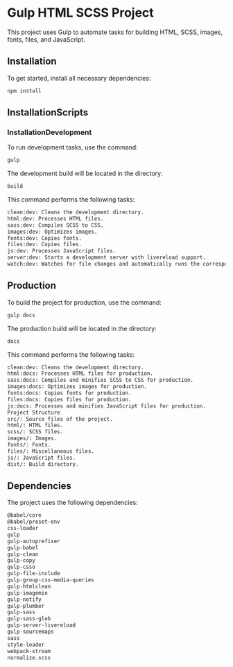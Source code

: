 # Gulp HTML SCSS Project

This project uses Gulp to automate tasks for building HTML, SCSS, images, fonts, files, and JavaScript.

## Installation

To get started, install all necessary dependencies:

```sh
npm install
```

## InstallationScripts
### InstallationDevelopment
To run development tasks, use the command:

```sh
gulp
```

The development build will be located in the directory:

```sh
build 
```

This command performs the following tasks:

```sh
clean:dev: Cleans the development directory.
html:dev: Processes HTML files.
sass:dev: Compiles SCSS to CSS.
images:dev: Optimizes images.
fonts:dev: Copies fonts.
files:dev: Copies files.
js:dev: Processes JavaScript files.
server:dev: Starts a development server with livereload support.
watch:dev: Watches for file changes and automatically runs the corresponding tasks.
```

## Production
To build the project for production, use the command:

```sh
gulp docs
```
The production build will be located in the directory:

```sh
docs 
```

This command performs the following tasks:

```sh
clean:dev: Cleans the development directory.
html:docs: Processes HTML files for production.
sass:docs: Compiles and minifies SCSS to CSS for production.
images:docs: Optimizes images for production.
fonts:docs: Copies fonts for production.
files:docs: Copies files for production.
js:docs: Processes and minifies JavaScript files for production.
Project Structure
src/: Source files of the project.
html/: HTML files.
scss/: SCSS files.
images/: Images.
fonts/: Fonts.
files/: Miscellaneous files.
js/: JavaScript files.
dist/: Build directory.
```

## Dependencies
The project uses the following dependencies:

```sh
@babel/core
@babel/preset-env
css-loader
gulp
gulp-autoprefixer
gulp-babel
gulp-clean
gulp-copy
gulp-csso
gulp-file-include
gulp-group-css-media-queries
gulp-htmlclean
gulp-imagemin
gulp-notify
gulp-plumber
gulp-sass
gulp-sass-glob
gulp-server-livereload
gulp-sourcemaps
sass
style-loader
webpack-stream
normalize.scss
```